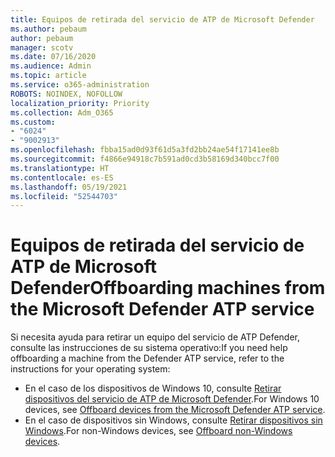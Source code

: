 ```yaml
---
title: Equipos de retirada del servicio de ATP de Microsoft Defender
ms.author: pebaum
author: pebaum
manager: scotv
ms.date: 07/16/2020
ms.audience: Admin
ms.topic: article
ms.service: o365-administration
ROBOTS: NOINDEX, NOFOLLOW
localization_priority: Priority
ms.collection: Adm_O365
ms.custom:
- "6024"
- "9002913"
ms.openlocfilehash: fbba15ad0d93f61d5a3fd2bb24ae54f17141ee8b
ms.sourcegitcommit: f4866e94918c7b591ad0cd3b58169d340bcc7f00
ms.translationtype: HT
ms.contentlocale: es-ES
ms.lasthandoff: 05/19/2021
ms.locfileid: "52544703"
---
```

# <a name="offboarding-machines-from-the-microsoft-defender-atp-service"></a><span data-ttu-id="f301a-102">Equipos de retirada del servicio de ATP de Microsoft Defender</span><span class="sxs-lookup"><span data-stu-id="f301a-102">Offboarding machines from the Microsoft Defender ATP service</span></span>

<span data-ttu-id="f301a-103">Si necesita ayuda para retirar un equipo del servicio de ATP Defender, consulte las instrucciones de su sistema operativo:</span><span class="sxs-lookup"><span data-stu-id="f301a-103">If you need help offboarding a machine from the Defender ATP service, refer to the instructions for your operating system:</span></span>  

- <span data-ttu-id="f301a-104">En el caso de los dispositivos de Windows 10, consulte [Retirar dispositivos del servicio de ATP de Microsoft Defender](/windows/security/threat-protection/microsoft-defender-atp/offboard-machines#offboard-windows-10-devices).</span><span class="sxs-lookup"><span data-stu-id="f301a-104">For Windows 10 devices, see [Offboard devices from the Microsoft Defender ATP service](/windows/security/threat-protection/microsoft-defender-atp/offboard-machines#offboard-windows-10-devices).</span></span>
- <span data-ttu-id="f301a-105">En el caso de dispositivos sin Windows, consulte [Retirar dispositivos sin Windows](/windows/security/threat-protection/microsoft-defender-atp/configure-endpoints-non-windows#offboard-non-windows-devices).</span><span class="sxs-lookup"><span data-stu-id="f301a-105">For non-Windows devices, see [Offboard non-Windows devices](/windows/security/threat-protection/microsoft-defender-atp/configure-endpoints-non-windows#offboard-non-windows-devices).</span></span>